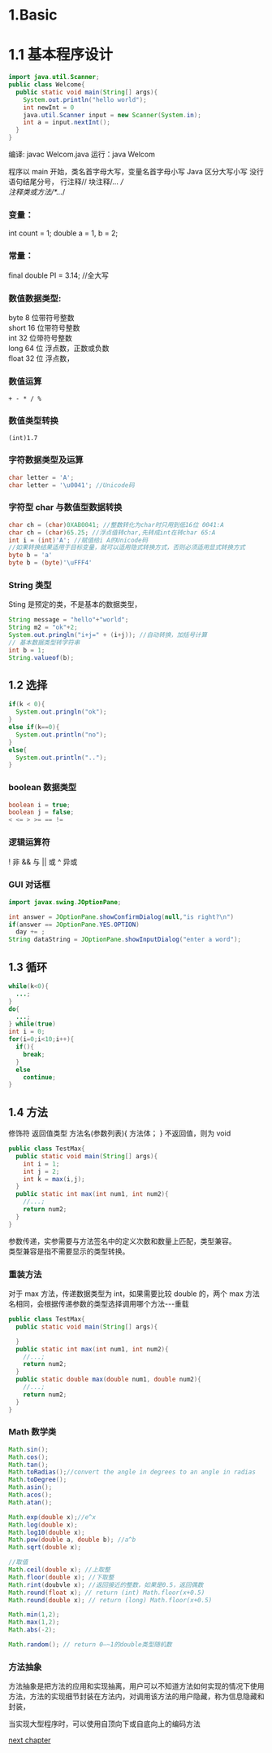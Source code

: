 # 1.Basic

# 1.1 基本程序设计

```Java
import java.util.Scanner;
public class Welcome{
  public static void main(String[] args){
    System.out.println("hello world");
    int newInt = 0
    java.util.Scanner input = new Scanner(System.in);
    int a = input.nextInt();
  }
}
```

编译: javac Welcom.java
运行：java Welcom

程序以 main 开始，类名首字母大写，变量名首字母小写
Java 区分大写小写
没行语句结尾分号，
行注释//
块注释/_... _/  
注释类或方法/\*_..._/

### 变量：

int count = 1;
double a = 1, b = 2;

### 常量：

final double PI = 3.14; //全大写

### 数值数据类型:

byte 8 位带符号整数  
short 16 位带符号整数  
int 32 位带符号整数  
long 64 位 浮点数，正数或负数  
float 32 位 浮点数，

### 数值运算

`+ - * / %`

### 数值类型转换

`(int)1.7`

### 字符数据类型及运算

```java
char letter = 'A';
char letter = '\u0041'; //Unicode码
```

### 字符型 char 与数值型数据转换

```java
char ch = (char)0XAB0041; //整数转化为char时只用到低16位 0041:A
char ch = (char)65.25; //浮点值转char,先转成int在转char 65:A
int i = (int)'A'; //赋值给i A的Unicode码
//如果转换结果适用于目标变量，就可以适用隐式转换方式，否则必须适用显式转换方式
byte b = 'a'
byte b = (byte)'\uFFF4'
```

### String 类型

Sting 是预定的类，不是基本的数据类型，

```java
String message = "hello"+"world";
String m2 = "ok"+2;
System.out.pringln("i+j=" + (i+j)); //自动转换，加括号计算
// 基本数据类型转字符串
int b = 1;
String.valueof(b);
```

## 1.2 选择

```java
if(k < 0){
  System.out.pringln("ok");
}
else if(k==0){
  System.out.println("no");
}
else{
  System.out.println("..");
}
```

### boolean 数据类型

```java
boolean i = true;
boolean j = false;
< <= > >= == !=
```

### 逻辑运算符

! 非
&& 与
|| 或
^ 异或

### GUI 对话框

```java
import javax.swing.JOptionPane;

int answer = JOptionPane.showConfirmDialog(null,"is right?\n")
if(answer == JOptionPane.YES.OPTION)
  day += ;
String dataString = JOptionPane.showInputDialog("enter a word");

```

## 1.3 循环

```java
while(k<0){
  ...;
}
do{
  ...;
} while(true)
int i = 0;
for(i=0;i<10;i++){
  if(){
    break;
  }
  else
    continue;
}
```

## 1.4 方法

修饰符 返回值类型 方法名(参数列表){
方法体；
}
不返回值，则为 void

```java
public class TestMax{
  public static void main(String[] args){
    int i = 1;
    int j = 2;
    int k = max(i,j);
  }
  public static int max(int num1, int num2){
    //...;
    return num2;
  }
}
```

参数传递，实参需要与方法签名中的定义次数和数量上匹配，类型兼容。  
类型兼容是指不需要显示的类型转换。

### 重装方法

对于 max 方法，传递数据类型为 int，如果需要比较 double 的，两个 max 方法名相同，会根据传递参数的类型选择调用哪个方法---重载

```java
public class TestMax{
  public static void main(String[] args){

  }
  public static int max(int num1, int num2){
    //...;
    return num2;
  }
  public static double max(double num1, double num2){
    //...;
    return num2;
  }
}
```

### Math 数学类

```java
Math.sin();
Math.cos();
Math.tan();
Math.toRadias();//convert the angle in degrees to an angle in radias
Math.toDegree();
Math.asin();
Math.acos();
Math.atan();

Math.exp(double x);//e^x
Math.log(double x);
Math.log10(double x);
Math.pow(double a, double b); //a^b
Math.sqrt(double x);

//取值
Math.ceil(double x); //上取整
Math.floor(double x); //下取整
Math.rint(doubvle x); //返回接近的整数，如果是0.5，返回偶数
Math.round(float x); // return (int) Math.floor(x+0.5)
Math.round(double x); // return (long) Math.floor(x+0.5)

Math.min(1,2);
Math.max(1,2);
Math.abs(-2);

Math.random(); // return 0—~1的double类型随机数
```

### 方法抽象

方法抽象是把方法的应用和实现抽离，用户可以不知道方法如何实现的情况下使用方法，方法的实现细节封装在方法内，对调用该方法的用户隐藏，称为信息隐藏和封装，

当实现大型程序时，可以使用自顶向下或自底向上的编码方法

[next chapter](2.Array.md)
